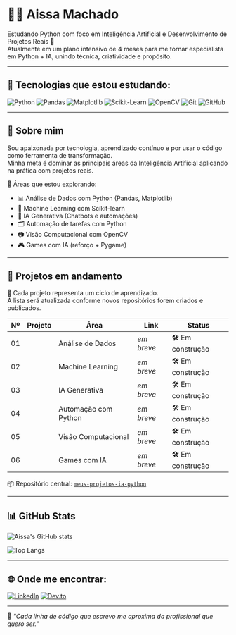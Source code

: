 # 👩‍💻 Aissa Machado

Estudando Python com foco em Inteligência Artificial e Desenvolvimento de Projetos Reais 🚀  
Atualmente em um plano intensivo de 4 meses para me tornar especialista em Python + IA, unindo técnica, criatividade e propósito.

---

## 🚀 Tecnologias que estou estudando:

![Python](https://img.shields.io/badge/Python-3776AB?style=for-the-badge&logo=python&logoColor=white)
![Pandas](https://img.shields.io/badge/Pandas-150458?style=for-the-badge&logo=pandas&logoColor=white)
![Matplotlib](https://img.shields.io/badge/Matplotlib-20639B?style=for-the-badge&logo=matplotlib&logoColor=white)
![Scikit-Learn](https://img.shields.io/badge/Scikit--Learn-F7931E?style=for-the-badge&logo=scikit-learn&logoColor=white)
![OpenCV](https://img.shields.io/badge/OpenCV-5C3EE8?style=for-the-badge&logo=opencv&logoColor=white)
![Git](https://img.shields.io/badge/Git-F05032?style=for-the-badge&logo=git&logoColor=white)
![GitHub](https://img.shields.io/badge/GitHub-181717?style=for-the-badge&logo=github&logoColor=white)

---

## 🧠 Sobre mim

Sou apaixonada por tecnologia, aprendizado contínuo e por usar o código como ferramenta de transformação.  
Minha meta é dominar as principais áreas da Inteligência Artificial aplicando na prática com projetos reais.

🎯 Áreas que estou explorando:
- 📊 Análise de Dados com Python (Pandas, Matplotlib)
- 🤖 Machine Learning com Scikit-learn
- 💬 IA Generativa (Chatbots e automações)
- 🗂️ Automação de tarefas com Python
- 📷 Visão Computacional com OpenCV
- 🎮 Games com IA (reforço + Pygame)

---

## 📂 Projetos em andamento

🌱 Cada projeto representa um ciclo de aprendizado.  
A lista será atualizada conforme novos repositórios forem criados e publicados.

| Nº  | Projeto                          | Área                 | Link         | Status        |
|-----|----------------------------------|----------------------|--------------|---------------|
| 01  |  | Análise de Dados     | _em breve_   | 🛠️ Em construção |
| 02  |  | Machine Learning     | _em breve_   | 🛠️ Em construção |
| 03  |  | IA Generativa        | _em breve_   | 🛠️ Em construção |
| 04  |  | Automação com Python | _em breve_   | 🛠️ Em construção |
| 05  |  | Visão Computacional  | _em breve_   | 🛠️ Em construção |
| 06  |  | Games com IA         | _em breve_   | 🛠️ Em construção |

📦 Repositório central: [`meus-projetos-ia-python`](https://github.com/Aissa-Machado/meus-projetos-ia-python)

---

## 📊 GitHub Stats

![Aissa's GitHub stats](https://github-readme-stats.vercel.app/api?username=Aissa-Machado&show_icons=true&theme=github_dark&hide=contribs,prs)

![Top Langs](https://github-readme-stats.vercel.app/api/top-langs/?username=Aissa-Machado&layout=compact&theme=github_dark)

---

## 🌐 Onde me encontrar:

[![LinkedIn](https://img.shields.io/badge/-LinkedIn-0077B5?style=flat-square&logo=Linkedin&logoColor=white)](https://www.linkedin.com/in/aissa-machado-a601b8168/)
[![Dev.to](https://img.shields.io/badge/-Dev.to-0A0A0A?style=flat-square&logo=dev.to&logoColor=white)](https://dev.to/aissamachado)


---

🧘 *"Cada linha de código que escrevo me aproxima da profissional que quero ser."*

